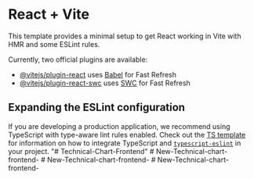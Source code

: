 # React + Vite

This template provides a minimal setup to get React working in Vite with HMR and some ESLint rules.

Currently, two official plugins are available:

- [@vitejs/plugin-react](https://github.com/vitejs/vite-plugin-react/blob/main/packages/plugin-react) uses [Babel](https://babeljs.io/) for Fast Refresh
- [@vitejs/plugin-react-swc](https://github.com/vitejs/vite-plugin-react/blob/main/packages/plugin-react-swc) uses [SWC](https://swc.rs/) for Fast Refresh

## Expanding the ESLint configuration

If you are developing a production application, we recommend using TypeScript with type-aware lint rules enabled. Check out the [TS template](https://github.com/vitejs/vite/tree/main/packages/create-vite/template-react-ts) for information on how to integrate TypeScript and [`typescript-eslint`](https://typescript-eslint.io) in your project.
"# Technical-Chart-Frontend" 
#   N e w - T e c h n i c a l - c h a r t - f r o n t e n d -  
 #   N e w - T e c h n i c a l - c h a r t - f r o n t e n d -  
 #   N e w - T e c h n i c a l - c h a r t - f r o n t e n d -  
 